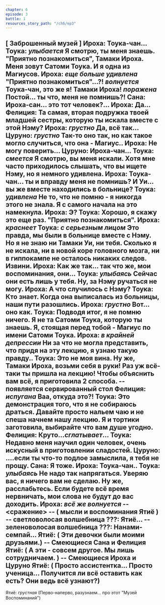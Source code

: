 ```yaml
---
chapter: 6
episode: 3
battle: 1
resources_story_path: "/ch6/ep3"
---
```

[ Заброшенный музей ]
Ироха: Тоука-чан...
Тоука: *улыбается* Я смотрю, ты меня знаешь. "Приятно познакомиться", Тамаки Ироха. Меня зовут Сатоми Тоука. И я одна из Магиусов.
Ироха: *еще больше удивлена* "Приятно познакомиться"...?! *волнуется* Тоука-чан, это же я! Тамаки Ироха! *поражена* Постой... ты что, меня не помнишь?!
Сана: Ироха-сан... это тот человек?...
Ироха: Да...
Фелиция: Та самая, вторая подружка твоей младшей сестры, которую ты искала вместе с этой Нэму?
Ироха: *грустно* Да, всё так...
Цуруно: *грустно* Так-то оно так, но как такое могло случиться, что она - Магиус..
Ироха: Не могу поверить...
Цуруно: Ироха-чан...
Тоука: *смеется* Я смотрю, вы меня искали. Хотя мне часто приходилось слышать, что вы ищете Нэму, но я немного удивлена.
Ироха: Тоука-чан... ты и вправду меня не помнишь? И Уи... вы же вместе находились в больнице?
Тоука: *удивлена* Не то, что не помню - я никогда этого не знала. Я с самого начала на это намекнула.
Ироха: Э?
Тоука: Хорошо, я скажу это еще раз. "Приятно познакомиться".
Ироха: *краснеет*
Тоука: *с серьезным лицом* Это правда, мы были в больнице вместе с Нэму. Но я не знаю ни Тамаки Уи, ни тебя. Сколько я не искала, ни в новой коре головного мозга, ни в гиппокампе не осталось никаких следов. Извини.
Ироха: Как же так... так что же, мои воспоминания, они...
Тоука: *улыбаясь* Сейчас они есть лишь у тебя. Ну, за Нэму ручаться не могу.
Ироха: А что случилось с Нэму?
Тоука: Кто знает. Когда она выписалась из больницы, наши пути разошлись.
Ироха: *грустно* Вот... оно как.
Тоука: Подводя итог, я не помню ничего. Я не та Сатоми Тоука, которую ты знаешь. Я, стоящая перед тобой - Магиус по имени Сатоми Тоука.
Ироха: *в крайней депрессии* Ни за что не могла представить, что придя на эту лекцию, я узнаю такую правду..
Тоука: Это не моя вина. Ну же, Тамаки Ироха, возьми себя в руки! Раз уж всё-таки ты пришла на лекцию! Чтобы объяснить вам всё, я приготовила 2 способа.
-- появляется сервированный стол
Фелиция: *испугана* Ваа, откуда это?!
Тоука: Это демонстрация того, что я не собираюсь драться. Давайте просто нальем чаю и не спеша начнем нашу лекцию. Я и тортики заготовила, выбирайте что вам душе угодно.
Фелиция: Круто...*сглатывает*...
Тоука: Недавно меня научил один человек, очень искусный в приготовлении сладостей.
Цуруно: ....если ты что-то подлое замыслила, я тебя не прощу.
Сана: Я тоже.
Ироха: Тоука-чан..
Тоука: *улыбаясь* Не надо так напрягаться. Уверяю вас, я ничего вам не сделаю. Ну же, расслабьтесь. Если будете всё время нервничать, мои слова не будут до вас доходить.
Ироха: *всё же волнуется*
-- <сражение>
-- ( мысли и воспоминания Ятиё )
-- светловолосая волшебница
???: Ятиё...
-- зеленоволосая волшебница
???: Нанами-семпай...
Ятиё: ( Эти девочки были моими друзьями.)
-- Смеющиеся Сана и Фелиция
Ятиё: ( А эти - совсем другое. Мы лишь сотрудничаем. )
-- Смеющиеся Ироха и Цуруно
Ятиё: ( Просто ассистентка... Просто ученица... Получится ли всё оставить как есть? Они ведь всё узнают?)
--
Ятиё: *грустная* (Перво-наперво, разузнаем... про этот "Музей Воспоминаний")
